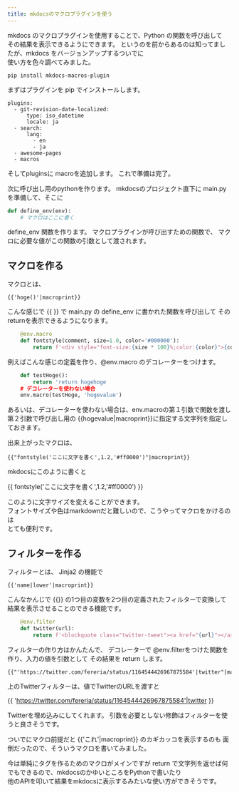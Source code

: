 ```yaml
---
title: mkdocsのマクロプラグインを使う
---
```


mkdocs のマクロプラグインを使用することで、Python の関数を呼び出して  
その結果を表示できるようにできます。
というのを前からあるのは知ってましたが、mkdocs をバージョンアップするついでに  
使い方を色々調べてみました。

```
pip install mkdocs-macros-plugin
```

まずはプラグインを pip でインストールします。

```
plugins:
  - git-revision-date-localized:
      type: iso_datetime
      locale: ja
  - search:
      lang:
        - en
        - ja
  - awesome-pages
  - macros
```
そしてpluginsに macroを追加します。
これで準備は完了。

次に呼び出し用のpythonを作ります。
mkdocsのプロジェクト直下に main.py を準備して、そこに

```python
def define_env(env):
    # マクロはここに書く
```
define_env 関数を作ります。
マクロプラグインが呼び出すための関数で、
マクロに必要な値がこの関数の引数として渡されます。

## マクロを作る

マクロとは、
```
{{'hoge()'|macroprint}}
```
こんな感じで \{\{ \}\} で main.py の define_env に書かれた関数を呼び出して
そのreturnを表示できるようになります。

```python
    @env.macro
    def fontstyle(comment, size=1.0, color='#000000'):
        return f'<div style="font-size:{size * 100}%;color:{color}">{comment}</div>'
```

例えばこんな感じの定義を作り、@env.macro のデコレーターをつけます。

```python
    def testHoge():
        return 'return hogehoge
    # デコレーターを使わない場合
    env.macro(testHoge, 'hogevalue')

```
あるいは、デコレーターを使わない場合は、env.macroの第１引数で関数を渡し
第２引数で呼び出し用の {{hogevalue|macroprint}}に指定する文字列を指定しておきます。

出来上がったマクロは、

```
{{"fontstyle('ここに文字を書く',1.2,'#ff0000')"|macroprint}}
```

mkdocsにこのように書くと

{{ fontstyle('ここに文字を書く',1.2,'#ff0000') }}

このように文字サイズを変えることができます。  
フォントサイズや色はmarkdownだと難しいので、こうやってマクロをかけるのは  
とても便利です。


## フィルターを作る

フィルターとは、 Jinja2 の機能で  
```
{{'name|lower'|macroprint}}
```
こんなかんじで \{\{\}\} の1つ目の変数を2つ目の定義されたフィルターで変換して
結果を表示させることのできる機能です。

```python
    @env.filter
    def twitter(url):
        return f'<blockquote class="twitter-tweet"><a href="{url}"></a></blockquote><script async src="https://platform.twitter.com/widgets.js" charset="utf-8"></script>'
```
フィルターの作り方はかんたんで、
デコレーターで @env.filterをつけた関数を作り、入力の値を引数として
その結果を return します。

```
{{"'https://twitter.com/fereria/status/1164544426967875584'|twitter"|macroprint}}
```

上のTwitterフィルターは、値でTwitterのURLを渡すと

{{ 'https://twitter.com/fereria/status/1164544426967875584'|twitter }}

Twitterを埋め込みにしてくれます。
引数を必要としない修飾はフィルターを使うと良さそうです。

ついでにマクロ前提だと {{'これ'|macroprint}} のカギカッコを表示するのも
面倒だったので、そういうマクロを書いてみました。

今は単純にタグを作るためのマクロがメインですが
return で文字列を返せば何でもできるので、mkdocsのかゆいところをPythonで書いたり  
他のAPIを叩いて結果をmkdocsに表示するみたいな使い方ができそうです。
